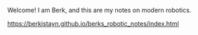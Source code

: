 Welcome! I am Berk, and this are my notes on modern robotics.

https://berkistayn.github.io/berks_robotic_notes/index.html
